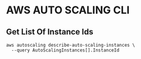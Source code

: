 # AWS AUTO SCALING CLI

## Get List Of Instance Ids

```console
aws autoscaling describe-auto-scaling-instances \
  --query AutoScalingInstances[].InstanceId
```
